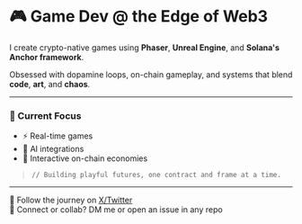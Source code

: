 # 🎮 Game Dev @ the Edge of Web3

I create crypto-native games using **Phaser**, **Unreal Engine**, and **Solana's Anchor framework**.<br/>

Obsessed with dopamine loops, on-chain gameplay, and systems that blend **code**, **art**, and **chaos**.<br/>

---

### 🔧 Current Focus
- ⚡ Real-time games
- 🤖 AI integrations
- 🎲 Interactive on-chain economies

> `// Building playful futures, one contract and frame at a time.`

---

🧠 Follow the journey on [X/Twitter](https://x.com/IonizedHydra)  
💬 Connect or collab? DM me or open an issue in any repo
